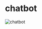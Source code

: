 # chatbot

![chatbot](https://user-images.githubusercontent.com/48390545/164562512-309caeeb-00e0-4392-83ab-0161de5e6c63.jpg)
